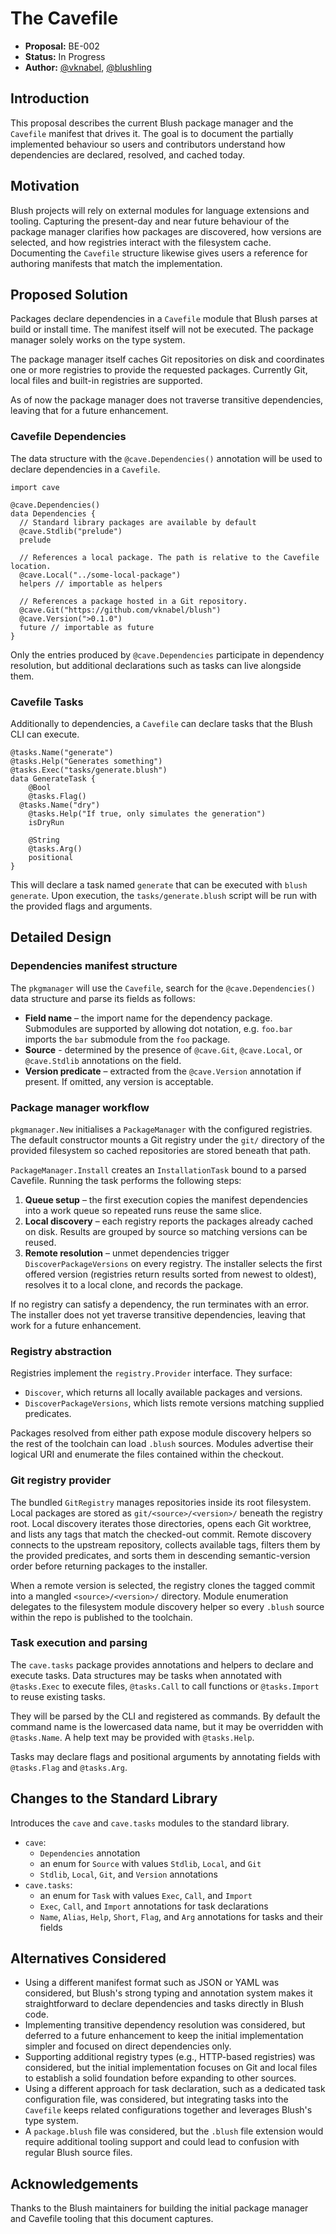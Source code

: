 # The Cavefile

- **Proposal:** BE-002
- **Status:** In Progress
- **Author:** [@vknabel](https://github.com/vknabel), [@blushling](https://github.com/blushling)

## Introduction

This proposal describes the current Blush package manager and the `Cavefile` manifest that drives it. The goal is to document the partially implemented behaviour so users and contributors understand how dependencies are declared, resolved, and cached today.

## Motivation

Blush projects will rely on external modules for language extensions and tooling.
Capturing the present-day and near future behaviour of the package manager clarifies how packages are discovered, how versions are selected, and how registries interact with the filesystem cache. Documenting the `Cavefile` structure likewise gives
users a reference for authoring manifests that match the implementation.
## Proposed Solution

Packages declare dependencies in a `Cavefile` module that Blush parses at build or install time. The manifest itself will not be executed. The package manager solely works on the type system.

The package manager itself caches Git repositories on disk and coordinates one or more registries to provide the requested packages. Currently Git, local files and built-in registries are supported.

As of now the package manager does not traverse transitive dependencies, leaving that for a future enhancement.

### Cavefile Dependencies

The data structure with the `@cave.Dependencies()` annotation will be used to declare dependencies in a `Cavefile`.

```blush
import cave

@cave.Dependencies()
data Dependencies {
  // Standard library packages are available by default
  @cave.Stdlib("prelude")
  prelude

  // References a local package. The path is relative to the Cavefile location.
  @cave.Local("../some-local-package")
  helpers // importable as helpers

  // References a package hosted in a Git repository.
  @cave.Git("https://github.com/vknabel/blush")
  @cave.Version(">0.1.0")
  future // importable as future
}
```

Only the entries produced by `@cave.Dependencies` participate in dependency
resolution, but additional declarations such as tasks can live alongside them.

### Cavefile Tasks

Additionally to dependencies, a `Cavefile` can declare tasks that the Blush CLI can execute.

```blush
@tasks.Name("generate")
@tasks.Help("Generates something")
@tasks.Exec("tasks/generate.blush")
data GenerateTask {
	@Bool
	@tasks.Flag()
  @tasks.Name("dry")
	@tasks.Help("If true, only simulates the generation")
	isDryRun

	@String
	@tasks.Arg()
	positional
}
```

This will declare a task named `generate` that can be executed with `blush generate`.
Upon execution, the `tasks/generate.blush` script will be run with the provided flags and arguments.

## Detailed Design

### Dependencies manifest structure

The `pkgmanager` will use the `Cavefile`, search for the `@cave.Dependencies()` data structure and parse its fields as follows:

- **Field name** – the import name for the dependency package. Submodules are supported by
  allowing dot notation, e.g. `foo.bar` imports the `bar` submodule from the
  `foo` package.
- **Source** - determined by the presence of `@cave.Git`, `@cave.Local`, or
  `@cave.Stdlib` annotations on the field.
- **Version predicate** – extracted from the `@cave.Version` annotation if
  present. If omitted, any version is acceptable.

### Package manager workflow

`pkgmanager.New` initialises a `PackageManager` with the configured registries.
The default constructor mounts a Git registry under the `git/` directory of the
provided filesystem so cached repositories are stored beneath that path.

`PackageManager.Install` creates an `InstallationTask` bound to a parsed
Cavefile. Running the task performs the following steps:

1. **Queue setup** – the first execution copies the manifest dependencies into a
   work queue so repeated runs reuse the same slice.
2. **Local discovery** – each registry reports the packages already cached on
   disk. Results are grouped by source so matching versions can be reused.
3. **Remote resolution** – unmet dependencies trigger `DiscoverPackageVersions`
   on every registry. The installer selects the first offered version (registries
   return results sorted from newest to oldest), resolves it to a local clone,
   and records the package.

If no registry can satisfy a dependency, the run terminates with an error. The
installer does not yet traverse transitive dependencies, leaving that work for a
future enhancement.

### Registry abstraction

Registries implement the `registry.Provider` interface. They surface:

- `Discover`, which returns all locally available packages and versions.
- `DiscoverPackageVersions`, which lists remote versions matching supplied
  predicates.

Packages resolved from either path expose module discovery helpers so the rest
of the toolchain can load `.blush` sources. Modules advertise their logical URI
and enumerate the files contained within the checkout.

### Git registry provider

The bundled `GitRegistry` manages repositories inside its root filesystem. Local
packages are stored as `git/<source>/<version>/` beneath the registry root.
Local discovery iterates those directories, opens each Git worktree, and lists
any tags that match the checked-out commit. Remote discovery connects to the
upstream repository, collects available tags, filters them by the provided
predicates, and sorts them in descending semantic-version order before returning
packages to the installer.

When a remote version is selected, the registry clones the tagged commit into a
mangled `<source>/<version>/` directory. Module enumeration delegates to the
filesystem module discovery helper so every `.blush` source within the repo is
published to the toolchain.

### Task execution and parsing

The `cave.tasks` package provides annotations and helpers to declare and execute tasks.
Data structures may be tasks when annotated with `@tasks.Exec` to execute files, `@tasks.Call` to call functions or `@tasks.Import` to reuse existing tasks.

They will be parsed by the CLI and registered as commands. By default the command name is the lowercased data name, but it may be overridden with `@tasks.Name`. A help text may be provided with `@tasks.Help`.

Tasks may declare flags and positional arguments by annotating fields with `@tasks.Flag` and `@tasks.Arg`.

## Changes to the Standard Library

Introduces the `cave` and `cave.tasks` modules to the standard library.

- `cave`:
  - `Dependencies` annotation
  - an enum for `Source` with values `Stdlib`, `Local`, and `Git`
  - `Stdlib`, `Local`, `Git`, and `Version` annotations
- `cave.tasks`:
  - an enum for `Task` with values `Exec`, `Call`, and `Import`
  - `Exec`, `Call`, and `Import` annotations for task declarations
  - `Name`, `Alias`, `Help`, `Short`, `Flag`, and `Arg` annotations for tasks and their fields

## Alternatives Considered

- Using a different manifest format such as JSON or YAML was considered, but
  Blush's strong typing and annotation system makes it straightforward to
  declare dependencies and tasks directly in Blush code.
- Implementing transitive dependency resolution was considered, but deferred to a future enhancement to keep the initial implementation simpler and focused on
  direct dependencies only.
- Supporting additional registry types (e.g., HTTP-based registries) was considered, but the initial implementation focuses on Git and local files to establish a solid foundation before expanding to other sources.
- Using a different approach for task declaration, such as a dedicated task configuration file, was considered, but integrating tasks into the `Cavefile` keeps related configurations together and leverages Blush's type system.
- A `package.blush` file was considered, but the `.blush` file extension would require additional tooling support and could lead to confusion with regular Blush source files.

## Acknowledgements

Thanks to the Blush maintainers for building the initial package manager and
Cavefile tooling that this document captures.
